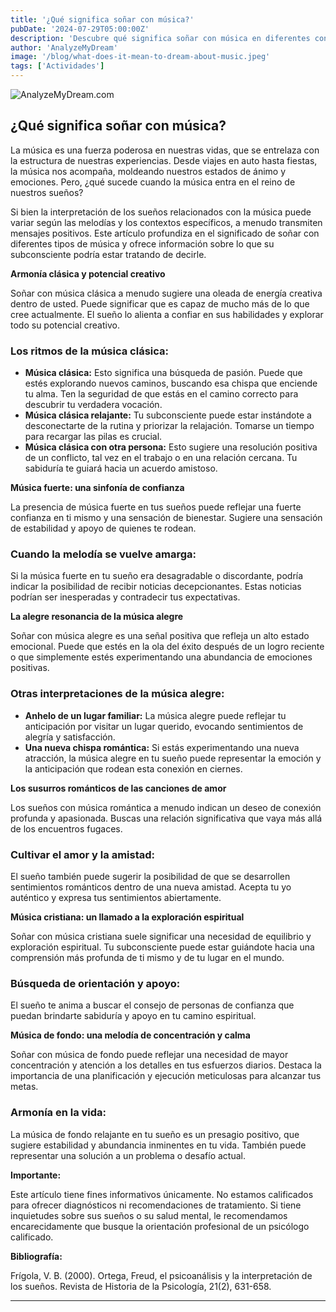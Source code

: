 ```yaml
---
title: '¿Qué significa soñar con música?'
pubDate: '2024-07-29T05:00:00Z'
description: 'Descubre qué significa soñar con música en diferentes contextos, desde la música clásica hasta la cristiana. Explora la interpretación de estos sueños para entender mejor lo que tu subconsciente quiere decirte.'
author: 'AnalyzeMyDream'
image: '/blog/what-does-it-mean-to-dream-about-music.jpeg'
tags: ['Actividades']
---
```


![AnalyzeMyDream.com](/blog/what-does-it-mean-to-dream-about-music.jpeg)

## ¿Qué significa soñar con música?

La música es una fuerza poderosa en nuestras vidas, que se entrelaza con la estructura de nuestras experiencias. Desde viajes en auto hasta fiestas, la música nos acompaña, moldeando nuestros estados de ánimo y emociones. Pero, ¿qué sucede cuando la música entra en el reino de nuestros sueños? 

Si bien la interpretación de los sueños relacionados con la música puede variar según las melodías y los contextos específicos, a menudo transmiten mensajes positivos. Este artículo profundiza en el significado de soñar con diferentes tipos de música y ofrece información sobre lo que su subconsciente podría estar tratando de decirle.

**Armonía clásica y potencial creativo**

Soñar con música clásica a menudo sugiere una oleada de energía creativa dentro de usted. Puede significar que es capaz de mucho más de lo que cree actualmente. El sueño lo alienta a confiar en sus habilidades y explorar todo su potencial creativo. 

### Los ritmos de la música clásica:

- **Música clásica:** Esto significa una búsqueda de pasión. Puede que estés explorando nuevos caminos, buscando esa chispa que enciende tu alma. Ten la seguridad de que estás en el camino correcto para descubrir tu verdadera vocación.
- **Música clásica relajante:** Tu subconsciente puede estar instándote a desconectarte de la rutina y priorizar la relajación. Tomarse un tiempo para recargar las pilas es crucial.
- **Música clásica con otra persona:** Esto sugiere una resolución positiva de un conflicto, tal vez en el trabajo o en una relación cercana. Tu sabiduría te guiará hacia un acuerdo amistoso.

**Música fuerte: una sinfonía de confianza**

La presencia de música fuerte en tus sueños puede reflejar una fuerte confianza en ti mismo y una sensación de bienestar. Sugiere una sensación de estabilidad y apoyo de quienes te rodean. 

### Cuando la melodía se vuelve amarga:

Si la música fuerte en tu sueño era desagradable o discordante, podría indicar la posibilidad de recibir noticias decepcionantes. Estas noticias podrían ser inesperadas y contradecir tus expectativas. 

**La alegre resonancia de la música alegre**

Soñar con música alegre es una señal positiva que refleja un alto estado emocional. Puede que estés en la ola del éxito después de un logro reciente o que simplemente estés experimentando una abundancia de emociones positivas. 

### Otras interpretaciones de la música alegre:

- **Anhelo de un lugar familiar:** La música alegre puede reflejar tu anticipación por visitar un lugar querido, evocando sentimientos de alegría y satisfacción. 
- **Una nueva chispa romántica:** Si estás experimentando una nueva atracción, la música alegre en tu sueño puede representar la emoción y la anticipación que rodean esta conexión en ciernes.

**Los susurros románticos de las canciones de amor**

Los sueños con música romántica a menudo indican un deseo de conexión profunda y apasionada. Buscas una relación significativa que vaya más allá de los encuentros fugaces. 

### Cultivar el amor y la amistad:

El sueño también puede sugerir la posibilidad de que se desarrollen sentimientos románticos dentro de una nueva amistad. Acepta tu yo auténtico y expresa tus sentimientos abiertamente. 

**Música cristiana: un llamado a la exploración espiritual**

Soñar con música cristiana suele significar una necesidad de equilibrio y exploración espiritual. Tu subconsciente puede estar guiándote hacia una comprensión más profunda de ti mismo y de tu lugar en el mundo. 

### Búsqueda de orientación y apoyo:

El sueño te anima a buscar el consejo de personas de confianza que puedan brindarte sabiduría y apoyo en tu camino espiritual.

**Música de fondo: una melodía de concentración y calma**

Soñar con música de fondo puede reflejar una necesidad de mayor concentración y atención a los detalles en tus esfuerzos diarios. Destaca la importancia de una planificación y ejecución meticulosas para alcanzar tus metas. 

### Armonía en la vida:

La música de fondo relajante en tu sueño es un presagio positivo, que sugiere estabilidad y abundancia inminentes en tu vida. También puede representar una solución a un problema o desafío actual.

**Importante:**

Este artículo tiene fines informativos únicamente. No estamos calificados para ofrecer diagnósticos ni recomendaciones de tratamiento. Si tiene inquietudes sobre sus sueños o su salud mental, le recomendamos encarecidamente que busque la orientación profesional de un psicólogo calificado.

**Bibliografía:**

Frígola, V. B. (2000). Ortega, Freud, el psicoanálisis y la interpretación de los sueños. Revista de Historia de la Psicología, 21(2), 631-658.

---